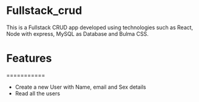# Fullstack_crud
This is a Fullstack CRUD app developed using technologies such as React, Node with express, MySQL as Database and Bulma CSS.

# Features
===========
- Create a new User with Name, email and Sex details
- Read all the users
